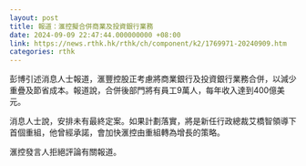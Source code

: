 ```yaml
---
layout: post
title: 報道：滙控擬合併商業及投資銀行業務
date: 2024-09-09 22:47:44.000000000 +08:00
link: https://news.rthk.hk/rthk/ch/component/k2/1769971-20240909.htm
categories: rthk
---
```


彭博引述消息人士報道，滙豐控股正考慮將商業銀行及投資銀行業務合併，以減少重疊及節省成本。報道說，合併後部門將有員工9萬人，每年收入達到400億美元。

消息人士說，安排未有最終定案。如果計劃落實，將是新任行政總裁艾橋智領導下首個重組，他曾經承諾，會加快滙控由重組轉為增長的策略。

滙控發言人拒絕評論有關報道。
